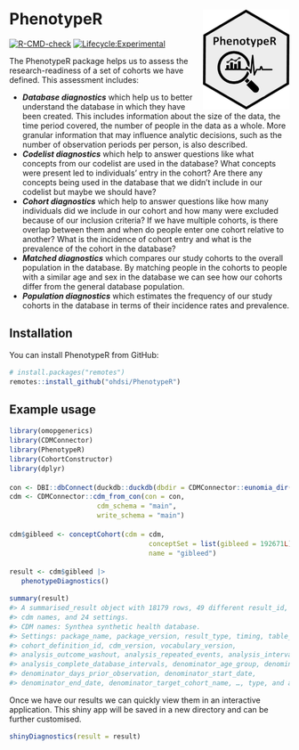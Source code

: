 
<!-- README.md is generated from README.Rmd. Please edit that file -->

# PhenotypeR <img src="man/figures/logo.png" align="right" height="180"/>

<!-- badges: start -->

[![R-CMD-check](https://github.com/ohdsi/PhenotypeR/actions/workflows/R-CMD-check.yaml/badge.svg)](https://github.com/ohdsi/PhenotypeR/actions/workflows/R-CMD-check.yaml)
[![Lifecycle:Experimental](https://img.shields.io/badge/Lifecycle-Experimental-339999)](https://lifecycle.r-lib.org/articles/stages.html#experimental)

<!-- badges: end -->

The PhenotypeR package helps us to assess the research-readiness of a
set of cohorts we have defined. This assessment includes:

- ***Database diagnostics*** which help us to better understand the
  database in which they have been created. This includes information
  about the size of the data, the time period covered, the number of
  people in the data as a whole. More granular information that may
  influence analytic decisions, such as the number of observation
  periods per person, is also described.  
- ***Codelist diagnostics*** which help to answer questions like what
  concepts from our codelist are used in the database? What concepts
  were present led to individuals’ entry in the cohort? Are there any
  concepts being used in the database that we didn’t include in our
  codelist but maybe we should have?  
- ***Cohort diagnostics*** which help to answer questions like how many
  individuals did we include in our cohort and how many were excluded
  because of our inclusion criteria? If we have multiple cohorts, is
  there overlap between them and when do people enter one cohort
  relative to another? What is the incidence of cohort entry and what is
  the prevalence of the cohort in the database?  
- ***Matched diagnostics*** which compares our study cohorts to the
  overall population in the database. By matching people in the cohorts
  to people with a similar age and sex in the database we can see how
  our cohorts differ from the general database population.  
- ***Population diagnostics*** which estimates the frequency of our
  study cohorts in the database in terms of their incidence rates and
  prevalence.

## Installation

You can install PhenotypeR from GitHub:

``` r
# install.packages("remotes")
remotes::install_github("ohdsi/PhenotypeR")
```

## Example usage

``` r
library(omopgenerics)
library(CDMConnector)
library(PhenotypeR)
library(CohortConstructor)
library(dplyr)

con <- DBI::dbConnect(duckdb::duckdb(dbdir = CDMConnector::eunomia_dir()))
cdm <- CDMConnector::cdm_from_con(con = con,
                      cdm_schema = "main",
                      write_schema = "main")

cdm$gibleed <- conceptCohort(cdm = cdm,
                                   conceptSet = list(gibleed = 192671L),
                                   name = "gibleed")

result <- cdm$gibleed |>
   phenotypeDiagnostics()
```

``` r
summary(result)
#> A summarised_result object with 18179 rows, 49 different result_id, 1 different
#> cdm names, and 24 settings.
#> CDM names: Synthea synthetic health database.
#> Settings: package_name, package_version, result_type, timing, table_name,
#> cohort_definition_id, cdm_version, vocabulary_version,
#> analysis_outcome_washout, analysis_repeated_events, analysis_interval,
#> analysis_complete_database_intervals, denominator_age_group, denominator_sex,
#> denominator_days_prior_observation, denominator_start_date,
#> denominator_end_date, denominator_target_cohort_name, …, type, and analysis.
```

Once we have our results we can quickly view them in an interactive
application. This shiny app will be saved in a new directory and can be
further customised.

``` r
shinyDiagnostics(result = result)
```
